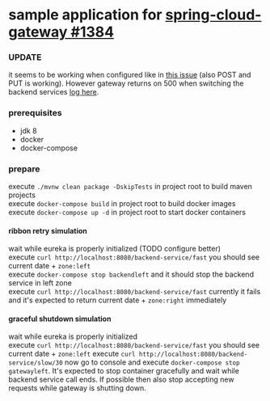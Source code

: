 # sample application for [spring-cloud-gateway #1384](https://github.com/spring-cloud/spring-cloud-gateway/issues/1384)

### UPDATE
it seems to be working when configured like in [this issue](https://github.com/spring-cloud/spring-cloud-gateway/issues/580) (also POST and PUT is working).
However gateway returns on 500 when switching the backend services [log here](gateway-error.txt).

### prerequisites
* jdk 8
* docker
* docker-compose

### prepare
execute `./mvnw clean package -DskipTests` in project root to build maven projects  
execute `docker-compose build` in project root to build docker images  
execute `docker-compose up -d` in project root to start docker containers  

#### ribbon retry simulation
wait while eureka is properly initialized (TODO configure better)  
execute `curl http://localhost:8080/backend-service/fast` you should see current date + `zone:left`  
execute `docker-compose stop backendleft` and it should stop the backend service in left zone  
execute `curl http://localhost:8080/backend-service/fast` currently it fails and it's expected to return current date + `zone:right` immediately   

#### graceful shutdown simulation
wait while eureka is properly initialized  
execute `curl http://localhost:8080/backend-service/fast` you should see current date + `zone:left`
execute `curl http://localhost:8080/backend-service/slow/30` now go to console and execute `docker-compose stop gatewayleft`. It's expected to stop container gracefully and wait while backend service call ends. If possible then also stop accepting new requests while gateway is shutting down. 
